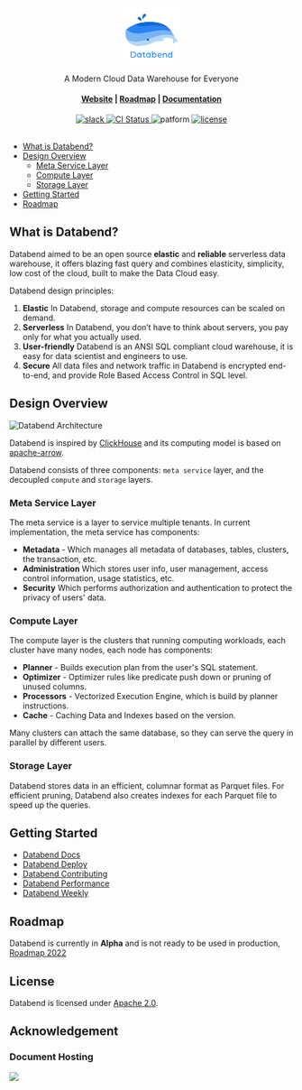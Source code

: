 <div align="center">

<p align="center"><img alt="Databend Logo" src="website/static/img/favicon.svg" width="20%"/></p>
<p align="center"> A Modern Cloud Data Warehouse for Everyone</p>
 
<h4 align="center">
  <a href="https://databend.rs">Website</a> |
  <a href="https://github.com/datafuselabs/databend/issues/3706">Roadmap</a> |
  <a href="https://databend.rs/doc">Documentation</a>
</h4>

<div>
<a href="https://join.slack.com/t/datafusecloud/shared_invite/zt-nojrc9up-50IRla1Y1h56rqwCTkkDJA">
<img src="https://badgen.net/badge/Slack/Join%20Databend/0abd59?icon=slack" alt="slack" />
</a>

<a href="https://github.com/datafuselabs/databend/actions">
<img src="https://github.com/datafuselabs/databend/actions/workflows/databend-release.yml/badge.svg" alt="CI Status" />
</a>

<img src="https://img.shields.io/badge/Platform-Linux%2C%20macOS%2C%20ARM-green.svg?style=flat" alt="patform" />

<a href="https://opensource.org/licenses/Apache-2.0">
<img src="https://img.shields.io/badge/License-Apache%202.0-blue.svg" alt="license" />
</a>

</div>
</div>
<br>

- [What is Databend?](#what-is-databend)
- [Design Overview](#design-overview)
   - [Meta Service Layer](#meta-service-layer)
   - [Compute Layer](#compute-layer)
   - [Storage Layer](#storage-layer)
- [Getting Started](#getting-started)
- [Roadmap](#roadmap)

## What is Databend?

Databend aimed to be an open source **elastic** and **reliable** serverless data warehouse, it offers blazing fast query and combines elasticity, simplicity, low cost of the cloud, built to make the Data Cloud easy.

Databend design principles:
1. **Elastic**  In Databend, storage and compute resources can be scaled on demand.
2. **Serverless**  In Databend, you don’t have to think about servers, you pay only for what you actually used.
3. **User-friendly** Databend is an ANSI SQL compliant cloud warehouse, it is easy for data scientist and engineers to use.
4. **Secure** All data files and network traffic in Databend is encrypted end-to-end, and provide Role Based Access Control in SQL level.

## Design Overview

![Databend Architecture](https://datafuse-1253727613.cos.ap-hongkong.myqcloud.com/arch/datafuse-arch-20210817.svg)

Databend is inspired by [ClickHouse](https://github.com/clickhouse/clickhouse) and its computing model is based on [apache-arrow](https://arrow.apache.org/).

Databend consists of three components: `meta service` layer, and the  decoupled `compute` and `storage` layers.

### Meta Service Layer

The meta service is a layer to service multiple tenants.
In current implementation, the meta service has components:
* **Metadata** - Which manages all metadata of databases, tables, clusters, the transaction, etc.
* **Administration** Which stores user info, user management, access control information, usage statistics, etc.
* **Security** Which performs authorization and authentication to protect the privacy of users' data.

### Compute Layer

The compute layer is the clusters that running computing workloads, each cluster have many nodes, each node has components:
* **Planner** - Builds execution plan from the user's SQL statement.
* **Optimizer** - Optimizer rules like predicate push down or pruning of unused columns.
* **Processors** - Vectorized Execution Engine, which is build by planner instructions.
* **Cache** - Caching Data and Indexes based on the version.

Many clusters can attach the same database, so they can serve the query in parallel by different users.

### Storage Layer

Databend stores data in an efficient, columnar format as Parquet files.
For efficient pruning, Databend also creates indexes for each Parquet file to speed up the queries.

## Getting Started

* [Databend Docs](https://databend.rs/doc/)
* [Databend Deploy](https://databend.rs/doc/category/deploy-databend/)
* [Databend Contributing](https://databend.rs/doc/category/contributing/)
* [Databend Performance](https://databend.rs/doc/category/performance/)
* [Databend Weekly](https://weekly.databend.rs/)

## Roadmap

Databend is currently in **Alpha** and is not ready to be used in production, [Roadmap 2022](https://github.com/datafuselabs/databend/issues/3706)

## License

Databend is licensed under [Apache 2.0](LICENSE).

## Acknowledgement

### Document Hosting

[![](https://www.datocms-assets.com/31049/1618983297-powered-by-vercel.svg)](https://vercel.com/?utm_source=databend&utm_campaign=oss)
